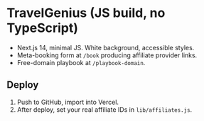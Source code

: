 
# TravelGenius (JS build, no TypeScript)
- Next.js 14, minimal JS. White background, accessible styles.
- Meta-booking form at `/book` producing affiliate provider links.
- Free-domain playbook at `/playbook-domain`.

## Deploy
1) Push to GitHub, import into Vercel.
2) After deploy, set your real affiliate IDs in `lib/affiliates.js`.
